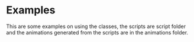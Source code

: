 # Examples
This are some examples on using the classes, the scripts are script folder and the animations generated from the scripts are in the animations folder.
